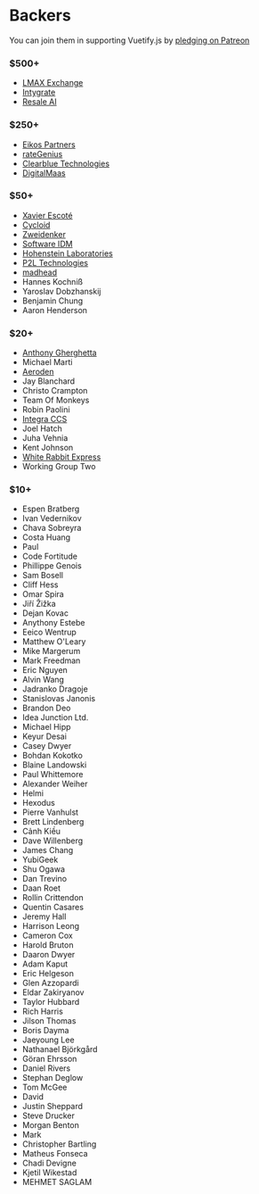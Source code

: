 # Backers

You can join them in supporting Vuetify.js by [pledging on Patreon](https://www.patreon.com/vuetify)

### $500+
- [LMAX Exchange](https://www.lmax.com/)
- [Intygrate](http://intygrate.com/)
- [Resale AI](http://resaleai.com/)

### $250+
- [Eikos Partners](http://www.eikospartners.com/) <!-- Brian Slater -->
- [rateGenius](https://application.rategenius.com/) <!-- Ravi Alamuri -->
- [Clearblue Technologies](http://www.clearbluetechnologies.com/) <!-- Mark Windrim -->
- [DigitalMaas](https://www.digitalmaas.com/) <!-- Scott Francis -->

### $50+
- [Xavier Escoté](http://www.deister.net/)
- [Cycloid](https://www.cycloid.io/)
- [Zweidenker](http://zweidenker.de) <!-- Christian Denker -->
- [Software IDM](https://softwareidm.com/) <!-- Peter Sidebotham -->
- [Hohenstein Laboratories](https://www.hohenstein.de/en/home/home.xhtml)
- [P2L Technologies](https://p2l.tech/) <!-- Blaise Laflamme -->
- [madhead](https://www.madhead.com/) <!-- Terence Tsang -->
- Hannes Kochniß
- Yaroslav Dobzhanskij
- Benjamin Chung
- Aaron Henderson


### $20+
- [Anthony Gherghetta](https://gorilladash.com/)
- Michael Marti
- [Aeroden](https://www.aeroden.com) <!-- Adrian Belovic -->
- Jay Blanchard
- Christo Crampton
- Team Of Monkeys
- Robin Paolini
- [Integra CCS](https://www.integraccs.com/)
- Joel Hatch
- Juha Vehnia
- Kent Johnson
- [White Rabbit Express](https://www.whiterabbitexpress.com/) <!-- Max Hodges -->
- Working Group Two

### $10+
- Espen Bratberg
- Ivan Vedernikov
- Chava Sobreyra
- Costa Huang
- Paul
- Code Fortitude
- Phillippe Genois
- Sam Bosell
- Cliff Hess
- Omar Spira
- Jiří Žižka
- Dejan Kovac
- Anythony Estebe
- Eeico Wentrup
- Matthew O'Leary
- Mike Margerum
- Mark Freedman
- Eric Nguyen
- Alvin Wang
- Jadranko Dragoje
- Stanislovas Janonis
- Brandon Deo
- Idea Junction Ltd.
- Michael Hipp
- Keyur Desai
- Casey Dwyer
- Bohdan Kokotko
- Blaine Landowski
- Paul Whittemore
- Alexander Weiher
- Helmi
- Hexodus
- Pierre Vanhulst
- Brett Lindenberg
- Cảnh Kiều
- Dave Willenberg
- James Chang
- YubiGeek
- Shu Ogawa
- Dan Trevino
- Daan Roet
- Rollin Crittendon
- Quentin Casares
- Jeremy Hall
- Harrison Leong
- Cameron Cox
- Harold Bruton
- Daaron Dwyer
- Adam Kaput
- Eric Helgeson
- Glen Azzopardi
- Eldar Zakiryanov
- Taylor Hubbard
- Rich Harris
- Jilson Thomas
- Boris Dayma
- Jaeyoung Lee
- Nathanael Björkgård
- Göran Ehrsson
- Daniel Rivers
- Stephan Deglow
- Tom McGee
- David
- Justin Sheppard
- Steve Drucker
- Morgan Benton
- Mark
- Christopher Bartling
- Matheus Fonseca
- Chadi Devigne
- Kjetil Wikestad
- MEHMET SAGLAM
